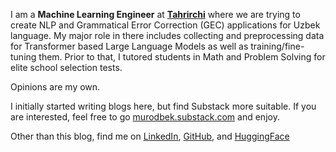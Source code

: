 I am a **Machine Learning Engineer** at **[Tahrirchi](https://tahrirchi.uz/)** where we are trying to create NLP and Grammatical Error Correction (GEC) applications for Uzbek language. My major role in there includes collecting and preprocessing data for Transformer based Large Language Models as well as training/fine-tuning them. Prior to that, I tutored students in Math and Problem Solving for elite school selection tests. 

Opinions are my own.

I initially started writing blogs here, but find Substack more suitable. If you are interested, feel free to go [murodbek.substack.com](https://murodbek.substack.com/) and enjoy.

Other than this blog, find me on [LinkedIn](https://www.linkedin.com/in/abrorshopulatov/), [GitHub](https://www.github.com/shopulatov), and [HuggingFace](https://huggingface.co/murodbek)
